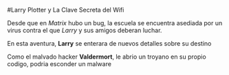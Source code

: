 #Larry Plotter y La Clave Secreta del Wifi

Desde que en *Matrix* hubo un bug, la escuela se encuentra asediada por un virus
contra el que *Larry* y sus amigos deberan luchar.

En esta aventura, **Larry** se enterara de nuevos detalles sobre su destino

Como el malvado hacker **Valdermort**, le abrio un troyano en su propio codigo, podria esconder un malware